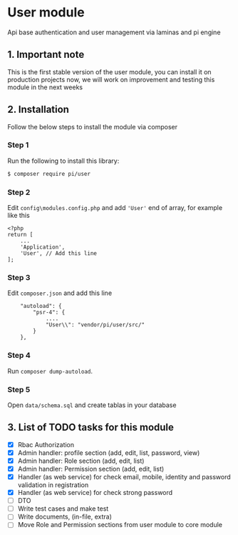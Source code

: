 # User module

Api base authentication and user management via laminas and pi engine

## 1. Important note

This is the first stable version of the user module, you can install it on production projects now, we will
work on improvement and testing this module in the next weeks

## 2. Installation

Follow the below steps to install the module via composer

### Step 1

Run the following to install this library:

```bash
$ composer require pi/user
```

### Step 2

Edit `config\modules.config.php` and add `'User'` end of array, for example like this

```
<?php
return [
    ...
    'Application',
    'User', // Add this line
];

```

### Step 3

Edit `composer.json` and add this line

```
    "autoload": {
        "psr-4": {
            ....
            "User\\": "vendor/pi/user/src/"
        }
    },
```

### Step 4

Run `composer dump-autoload`.

### Step 5

Open `data/schema.sql` and create tablas in your database

## 3. List of TODO tasks for this module

* [X] Rbac Authorization
* [X] Admin handler: profile section (add, edit, list, password, view)
* [X] Admin handler: Role section (add, edit, list)
* [X] Admin handler: Permission section (add, edit, list)
* [X] Handler (as web service) for check email, mobile, identity and password validation in registration
* [X] Handler (as web service) for check strong password
* [ ] DTO
* [ ] Write test cases and make test
* [ ] Write documents, (in-file, extra)
* [ ] Move Role and Permission sections from user module to core module